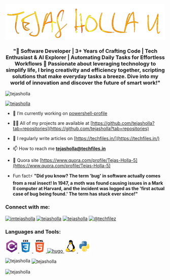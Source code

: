 <p align="center"><img src="https://raw.githubusercontent.com/tejasholla/tejasholla/main/tejas-600px.png" /></p>

<h3 align="center">"🌟 Software Developer | 3+ Years of Crafting Code | Tech Enthusiast & AI Explorer | Automating Daily Tasks for Effortless Workflows 🌟 Passionate about leveraging technology to simplify life, I bring creativity and efficiency together, scripting solutions that make everyday tasks a breeze. Dive into my world of innovation and discover the future of smart work!"</h3>

<p align="left"> <img src="https://komarev.com/ghpvc/?username=tejasholla&label=views&color=ff6600&style=flat-square" alt="tejasholla" /> </p>

<p align="left"> <a href="https://github.com/ryo-ma/github-profile-trophy"><img src="https://github-profile-trophy.vercel.app/?username=tejasholla" alt="tejasholla" /></a> </p>

- 🔭 I’m currently working on [powershell-profile](https://github.com/tejasholla/powershell-profile.git)

- 👨‍💻 All of my projects are available at [https://github.com/tejasholla?tab=repositories](https://github.com/tejasholla?tab=repositories)

- 📝 I regularly write articles on [https://techfiles.in/](https://techfiles.in/)

- 📫 How to reach me **tejasholla@techfiles.in**

- 📄 Quora site [https://www.quora.com/profile/Tejas-Holla-5](https://www.quora.com/profile/Tejas-Holla-5)

- Fun fact⚡ **"Did you know? The term 'bug' in software actually comes from a real insect! In 1947, a moth was found causing issues in a Mark II computer at Harvard, and the incident was logged as the 'first actual case of bug being found.' The term has stuck ever since!"**

<h3 align="left">Connect with me:</h3>
<p align="left">
<a href="https://twitter.com/imtejasholla" target="blank"><img align="center" src="https://raw.githubusercontent.com/rahuldkjain/github-profile-readme-generator/master/src/images/icons/Social/twitter.svg" alt="imtejasholla" height="30" width="40" /></a>
<a href="https://linkedin.com/in/tejasholla" target="blank"><img align="center" src="https://raw.githubusercontent.com/rahuldkjain/github-profile-readme-generator/master/src/images/icons/Social/linked-in-alt.svg" alt="tejasholla" height="30" width="40" /></a>
<a href="https://instagram.com/tejasholla" target="blank"><img align="center" src="https://raw.githubusercontent.com/rahuldkjain/github-profile-readme-generator/master/src/images/icons/Social/instagram.svg" alt="tejasholla" height="30" width="40" /></a>
<a href="https://www.youtube.com/c/@techfilez" target="blank"><img align="center" src="https://raw.githubusercontent.com/rahuldkjain/github-profile-readme-generator/master/src/images/icons/Social/youtube.svg" alt="@techfilez" height="30" width="40" /></a>
</p>

<h3 align="left">Languages and Tools:</h3>
<p align="left"> <a href="https://www.w3schools.com/cs/" target="_blank" rel="noreferrer"> <img src="https://raw.githubusercontent.com/devicons/devicon/master/icons/csharp/csharp-original.svg" alt="csharp" width="40" height="40"/> </a> <a href="https://www.w3schools.com/css/" target="_blank" rel="noreferrer"> <img src="https://raw.githubusercontent.com/devicons/devicon/master/icons/css3/css3-original-wordmark.svg" alt="css3" width="40" height="40"/> </a> <a href="https://www.w3.org/html/" target="_blank" rel="noreferrer"> <img src="https://raw.githubusercontent.com/devicons/devicon/master/icons/html5/html5-original-wordmark.svg" alt="html5" width="40" height="40"/> </a> <a href="https://gohugo.io/" target="_blank" rel="noreferrer"> <img src="https://api.iconify.design/logos-hugo.svg" alt="hugo" width="40" height="40"/> </a> <a href="https://www.linux.org/" target="_blank" rel="noreferrer"> <img src="https://raw.githubusercontent.com/devicons/devicon/master/icons/linux/linux-original.svg" alt="linux" width="40" height="40"/> </a> <a href="https://www.python.org" target="_blank" rel="noreferrer"> <img src="https://raw.githubusercontent.com/devicons/devicon/master/icons/python/python-original.svg" alt="python" width="40" height="40"/> </a> </p>

<p><img align="left" src="https://github-readme-stats.vercel.app/api/top-langs?username=tejasholla&show_icons=true&locale=en&layout=compact" alt="tejasholla" /></p>

<p>&nbsp;<img align="center" src="https://github-readme-stats.vercel.app/api?username=tejasholla&show_icons=true&theme=onedark&locale=en" alt="tejasholla" /></p>

<p><img align="center" src="https://github-readme-streak-stats.herokuapp.com/?user=tejasholla&theme=dark" alt="tejasholla" /></p>

